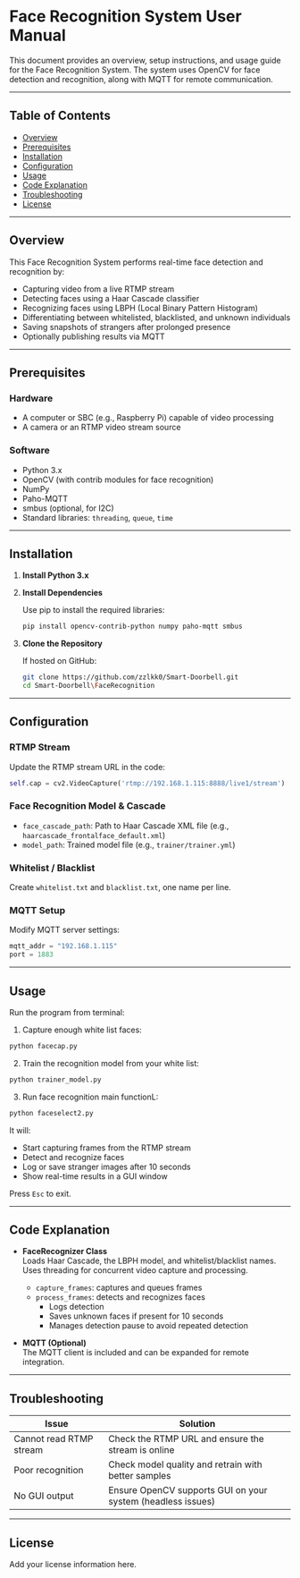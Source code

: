 
# Face Recognition System User Manual

This document provides an overview, setup instructions, and usage guide for the Face Recognition System. The system uses OpenCV for face detection and recognition, along with MQTT for remote communication.

---

## Table of Contents
- [Overview](#overview)
- [Prerequisites](#prerequisites)
- [Installation](#installation)
- [Configuration](#configuration)
- [Usage](#usage)
- [Code Explanation](#code-explanation)
- [Troubleshooting](#troubleshooting)
- [License](#license)

---

## Overview

This Face Recognition System performs real-time face detection and recognition by:
- Capturing video from a live RTMP stream
- Detecting faces using a Haar Cascade classifier
- Recognizing faces using LBPH (Local Binary Pattern Histogram)
- Differentiating between whitelisted, blacklisted, and unknown individuals
- Saving snapshots of strangers after prolonged presence
- Optionally publishing results via MQTT

---

## Prerequisites

### Hardware
- A computer or SBC (e.g., Raspberry Pi) capable of video processing
- A camera or an RTMP video stream source

### Software
- Python 3.x
- OpenCV (with contrib modules for face recognition)
- NumPy
- Paho-MQTT
- smbus (optional, for I2C)
- Standard libraries: `threading`, `queue`, `time`

---

## Installation

1. **Install Python 3.x**

2. **Install Dependencies**

   Use pip to install the required libraries:
   ```bash
   pip install opencv-contrib-python numpy paho-mqtt smbus
   ```

3. **Clone the Repository**

   If hosted on GitHub:
   ```bash
   git clone https://github.com/zzlkk0/Smart-Doorbell.git
   cd Smart-Doorbell\FaceRecognition
   ```

---

## Configuration

### RTMP Stream
Update the RTMP stream URL in the code:
```python
self.cap = cv2.VideoCapture('rtmp://192.168.1.115:8888/live1/stream')
```

### Face Recognition Model & Cascade
- `face_cascade_path`: Path to Haar Cascade XML file (e.g., `haarcascade_frontalface_default.xml`)
- `model_path`: Trained model file (e.g., `trainer/trainer.yml`)

### Whitelist / Blacklist
Create `whitelist.txt` and `blacklist.txt`, one name per line.

### MQTT Setup
Modify MQTT server settings:
```python
mqtt_addr = "192.168.1.115"
port = 1883
```

---

## Usage

Run the program from terminal:
1. Capture enough white list faces:
```bash
python facecap.py
```
2. Train the recognition model from your white list:
```bash
python trainer_model.py
```
   
3. Run face recognition main functionL:
```bash
python faceselect2.py
```

It will:
- Start capturing frames from the RTMP stream
- Detect and recognize faces
- Log or save stranger images after 10 seconds
- Show real-time results in a GUI window

Press `Esc` to exit.

---

## Code Explanation

- **FaceRecognizer Class**  
  Loads Haar Cascade, the LBPH model, and whitelist/blacklist names.  
  Uses threading for concurrent video capture and processing.  
  - `capture_frames`: captures and queues frames
  - `process_frames`: detects and recognizes faces  
    - Logs detection
    - Saves unknown faces if present for 10 seconds
    - Manages detection pause to avoid repeated detection

- **MQTT (Optional)**  
  The MQTT client is included and can be expanded for remote integration.

---

## Troubleshooting

| Issue                  | Solution                                                   |
|------------------------|------------------------------------------------------------|
| Cannot read RTMP stream| Check the RTMP URL and ensure the stream is online         |
| Poor recognition       | Check model quality and retrain with better samples        |
| No GUI output          | Ensure OpenCV supports GUI on your system (headless issues)|

---

## License

Add your license information here.

